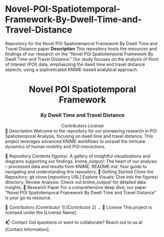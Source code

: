 # Novel-POI-Spatiotemporal-Framework-By-Dwell-Time-and-Travel-Distance
Repository for the Novel POI Spatiotemporal Framework By Dwell Time and Travel Distance paper
**Description**
This repository hosts the resources and findings of our research on the "Novel POI Spatiotemporal Framework By Dwell Time and Travel Distance." Our study focuses on the analysis of Point of Interest (POI) data, emphasizing the dwell time and travel distance aspects, using a sophisticated KNIME-based analytical approach.

<h1 align="center">Novel POI Spatiotemporal Framework</h1>
<h3 align="center">By Dwell Time and Travel Distance</h3>
<div align="center">
Contributors
License

</div>
📖 Description
Welcome to the repository for our pioneering research in POI Spatiotemporal Analysis, focusing on dwell time and travel distance. This project leverages advanced KNIME workflows to unravel the intricate dynamics of human mobility and POI interactions.

📁 Repository Contents
figures/: A gallery of insightful visualizations and diagrams supporting our findings.
knime_output/: The heart of our analysis – processed data and results from KNIME.
README.md: Your guide to navigating and understanding this repository.
🚀 Getting Started
Clone the Repository: git clone [repository URL]
Explore Visuals: Dive into the figures/ directory.
Review Analysis: Check out knime_output/ for detailed data insights.
📜 Research Paper
For a comprehensive deep dive, our paper "Novel POI Spatiotemporal Framework By Dwell Time and Travel Distance" is your go-to resource.

👥 Contributors
[Contributor 1]
[Contributor 2]
...
📄 License
This project is licensed under the [License Name].

📬 Contact
Got questions or want to collaborate? Reach out to us at [Contact Information].

